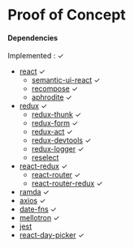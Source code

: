 # Proof of Concept

#### Dependencies
Implemented : ✓
- [react](https://reactjs.org/) ✓
  - [semantic-ui-react](https://react.semantic-ui.com) ✓
  - [recompose](https://github.com/acdlite/recompose) ✓
  - [aphrodite](https://github.com/Khan/aphrodite) ✓  
- [redux](https://redux.js.org/) ✓
  - [redux-thunk](https://github.com/gaearon/redux-thunk) ✓
  - [redux-form](https://redux-form.com/) ✓
  - [redux-act](https://github.com/pauldijou/redux-act) ✓
  - [redux-devtools](https://github.com/gaearon/redux-devtools) ✓
  - [redux-logger](https://github.com/evgenyrodionov/redux-logger) ✓
  - [reselect](https://github.com/reactjs/reselect)
- [react-redux](https://github.com/reactjs/react-redux) ✓
  - [react-router](https://github.com/ReactTraining/react-router) ✓
  - [react-router-redux](https://github.com/ReactTraining/react-router/tree/master/packages/react-router-redux) ✓
- [ramda](http://ramdajs.com/) ✓
- [axios](https://github.com/axios/axios) ✓
- [date-fns](https://date-fns.org/) ✓
- [mellotron](hhttps://www.npmjs.com/package/mellotron) ✓
- [jest](https://facebook.github.io/jest/)
- [react-day-picker](http://react-day-picker.js.org/) ✓
